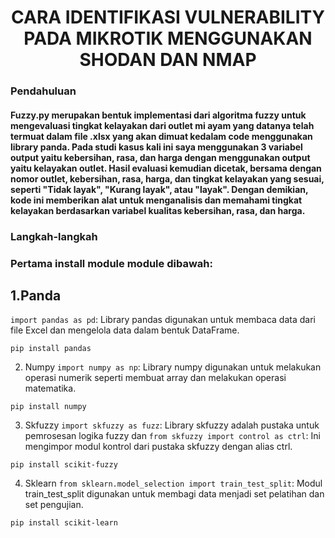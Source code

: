 <p align="center">
  <h1 align="center">CARA IDENTIFIKASI VULNERABILITY PADA MIKROTIK MENGGUNAKAN SHODAN DAN NMAP</h1>
</p>

### Pendahuluan
<h4>
Fuzzy.py merupakan bentuk implementasi dari algoritma fuzzy untuk mengevaluasi tingkat kelayakan dari outlet mi ayam yang datanya telah termuat dalam file .xlsx yang akan dimuat kedalam code menggunakan library panda. Pada studi kasus kali ini saya menggunakan 3 variabel output yaitu kebersihan, rasa, dan harga dengan menggunakan output yaitu kelayakan outlet. Hasil evaluasi kemudian dicetak, bersama dengan nomor outlet, kebersihan, rasa, harga, dan tingkat kelayakan yang sesuai, seperti "Tidak layak", "Kurang layak", atau "layak". Dengan demikian, kode ini memberikan alat untuk menganalisis dan memahami tingkat kelayakan berdasarkan variabel kualitas kebersihan, rasa, dan harga.
</h4>

### Langkah-langkah 

### Pertama install module module dibawah:
## 1.Panda
`import pandas as pd`: Library pandas digunakan untuk membaca data dari file Excel dan mengelola data dalam bentuk DataFrame.
```
pip install pandas
```
2. Numpy
`import numpy as np`: Library numpy digunakan untuk melakukan operasi numerik seperti membuat array dan melakukan operasi matematika.
```
pip install numpy
```
3. Skfuzzy
`import skfuzzy as fuzz`: Library skfuzzy adalah pustaka untuk pemrosesan logika fuzzy dan `from skfuzzy import control as ctrl`: Ini mengimpor modul kontrol dari pustaka skfuzzy dengan alias ctrl.
```
pip install scikit-fuzzy
```
4. Sklearn
`from sklearn.model_selection import train_test_split`: Modul train_test_split digunakan untuk membagi data menjadi set pelatihan dan set pengujian.
```
pip install scikit-learn
```


